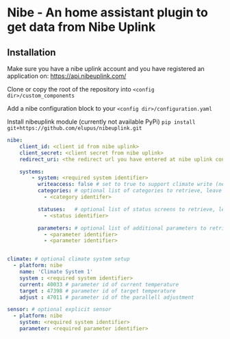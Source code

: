 Nibe - An home assistant plugin to get data from Nibe Uplink
============================================================

Installation
------------

Make sure you have a nibe uplink account and you have registered an application on: https://api.nibeuplink.com/

Clone or copy the root of the repository into `<config dir>/custom_components`

Add a nibe configuration block to your `<config dir>/configuration.yaml`

Install nibeuplink module (currently not available PyPi)
`pip install git+https://github.com/elupus/nibeuplink.git`

```yaml
nibe:
    client_id: <client id from nibe uplink>
    client_secret: <client secret from nibe uplink>
    redirect_uri: <the redirect url you have entered at nibe uplink configuration>

    systems:
        - system: <required system identifier>
          writeaccess: false # set to true to support climate write (needs new tokens)
          categories: # optional list of categories to retrieve, leave empty for all
            - <category identifer>

          statuses:   # optional list of status screens to retrieve, leave empty for all
            - <status identifier>

          parameters: # optional list of additional parameters to retrieve, can be done here or on the sensor platform
            - <parameter identifier>
            - <parameter identifier>


climate: # optional climate system setup
  - platform: nibe
    name: 'Climate System 1'
    system : <required system identifier>
    current: 40033 # parameter id of current temperature
    target : 47398 # parameter id of target temperature
    adjust : 47011 # parameter id of the parallell adjustment

sensor: # optional explicit sensor
  - platform: nibe
    system: <required system identifier>
    parameter: <required parameter identifier>
```

